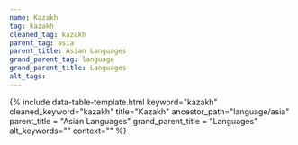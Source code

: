 ```yaml
---
name: Kazakh
tag: kazakh
cleaned_tag: kazakh
parent_tag: asia
parent_title: Asian Languages
grand_parent_tag: language
grand_parent_title: Languages
alt_tags: 
---
```


{% include data-table-template.html 
  keyword="kazakh" 
  cleaned_keyword="kazakh" 
  title="Kazakh"
  ancestor_path="language/asia" 
  parent_title = "Asian Languages"
  grand_parent_title = "Languages"
  alt_keywords=""
  context=""
%}

